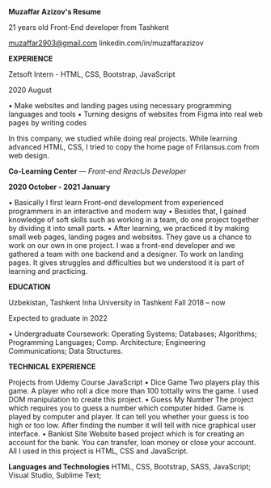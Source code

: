 **Muzaffar Azizov's Resume**

21 years old Front-End developer from Tashkent

muzaffar2903@gmail.com
linkedin.com/in/muzaffarazizov

**EXPERIENCE**

Zetsoft Intern - HTML, CSS, Bootstrap, JavaScript

2020 August

• Make websites and landing pages using necessary programming languages and tools
• Turning designs of websites from Figma into real web pages by writing codes
  
  In this company, we studied while doing real projects. While learning advanced HTML, CSS, I tried 
  to copy the home page of Frilansus.com from web design.

 **Co-Learning Center** — *Front-end ReactJs Developer*
   
 **2020 October - 2021 January**

  • Basically I first learn Front-end development from experienced programmers in an interactive and
modern way
• Besides that, I gained knowledge of soft skills such as working in a team, do one project together by
dividing it into small parts.
• After learning, we practiced it by making small web pages, landing pages and websites. They gave us
a chance to work on our own in one project. I was a front-end developer and we gathered a team with
one backend and a designer. To work on landing pages. It gives struggles and difficulties but we
understood it is part of learning and practicing.

 **EDUCATION**
 
Uzbekistan, Tashkent Inha University in Tashkent Fall 2018 – now

Expected to graduate in 2022

• Undergraduate Coursework: Operating Systems; Databases; Algorithms; Programming Languages;
Comp. Architecture; Engineering Communications; Data Structures.

 **TECHNICAL EXPERIENCE**
 
Projects from Udemy Course JavaScript
• Dice Game Two players play this game. A player who roll a dice more than 100 tottally wins the
game. I used DOM manipulation to create this project.
• Guess My Number The project which requires you to guess a number which computer hided. Game
is played by computer and player. It can tell you whether your guess is too high or too low. After
finding the number it will tell with nice graphical user interface.
• Bankist Site Website based project which is for creating an account for the bank. You can transfer,
loan money or close your account. All I used in this project is HTML, CSS and JavaScript.

**Languages and Technologies**
HTML, CSS, Bootstrap, SASS, JavaScript;   Visual Studio, Sublime Text;
